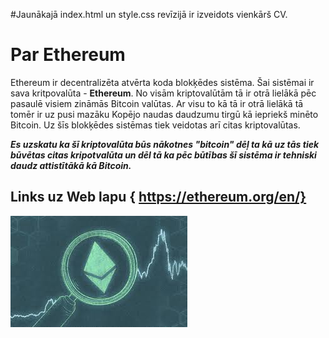 #Jaunākajā index.html un style.css revīzijā ir izveidots vienkārš CV. 


# Par Ethereum 
Ethereum ir decentralizēta atvērta koda blokķēdes sistēma. Šai sistēmai ir sava kritpovalūta - **Ethereum**. No visām kriptovalūtām tā ir otrā lielākā pēc pasaulē visiem zināmās Bitcoin valūtas. Ar visu to kā tā ir otrā lielākā tā tomēr ir uz pusi mazāku Kopējo naudas daudzumu tirgū kā iepriekš minēto Bitcoin. Uz šīs blokķēdes sistēmas tiek veidotas arī citas kriptovalūtas. 

***Es uzskatu ka šī kriptovalūta būs nākotnes "bitcoin" dēļ ta kā uz tās tiek būvētas citas kripotvalūta un dēl tā ka pēc būtības šī sistēma ir tehniski daudz attistītākā kā Bitcoin.*** 

## Links uz Web lapu { https://ethereum.org/en/}
![This is an image](/img/downloaAAd.jpg)